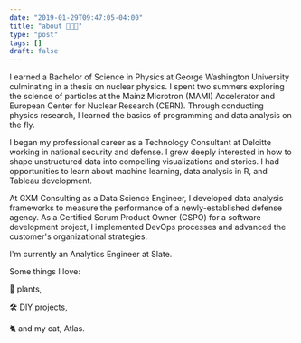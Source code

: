 ```yaml
---
date: "2019-01-29T09:47:05-04:00"
title: "about 👩🏻‍💻"
type: "post"
tags: []
draft: false
---
```


I earned a Bachelor of Science in Physics at George Washington University culminating in a thesis on nuclear physics. I spent two summers exploring the science of particles at the Mainz Microtron (MAMI) Accelerator and European Center for Nuclear Research (CERN). Through conducting physics research, I learned the basics of programming and data analysis on the fly.

I began my professional career as a Technology Consultant at Deloitte working in national security and defense. I grew deeply interested in how to shape unstructured data into compelling visualizations and stories. I had opportunities to learn about machine learning, data analysis in R, and Tableau development.

At GXM Consulting as a Data Science Engineer, I developed data analysis frameworks to measure the performance of a newly-established defense agency. As a Certified Scrum Product Owner (CSPO) for a software development project, I implemented DevOps processes and advanced the customer's organizational strategies.

I'm currently an Analytics Engineer at Slate.

Some things I love:

🌱 plants,

🛠 DIY projects,

🐈 and my cat, Atlas.